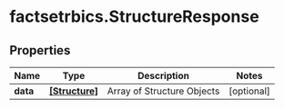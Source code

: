 # factsetrbics.StructureResponse

## Properties

Name | Type | Description | Notes
------------ | ------------- | ------------- | -------------
**data** | [**[Structure]**](Structure.md) | Array of Structure Objects | [optional] 



